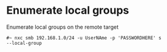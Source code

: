 # Enumerate local groups

Enumerate local groups on the remote target

```
#~ nxc smb 192.168.1.0/24 -u UserNAme -p 'PASSWORDHERE' s
--local-group
```
